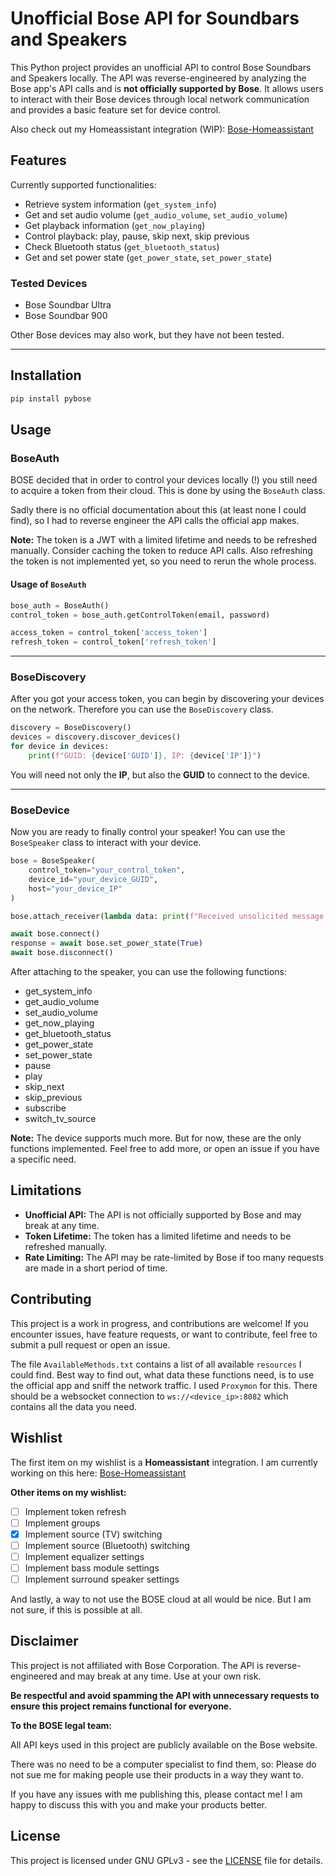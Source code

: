 # Unofficial Bose API for Soundbars and Speakers

This Python project provides an unofficial API to control Bose Soundbars and Speakers locally. The API was reverse-engineered by analyzing the Bose app's API calls and is **not officially supported by Bose**. It allows users to interact with their Bose devices through local network communication and provides a basic feature set for device control.

Also check out my Homeassistant integration (WIP): [Bose-Homeassistant](https://github.com/cavefire/Bose-Homeassistant)

## Features

Currently supported functionalities:
- Retrieve system information (`get_system_info`)
- Get and set audio volume (`get_audio_volume`, `set_audio_volume`)
- Get playback information (`get_now_playing`)
- Control playback: play, pause, skip next, skip previous
- Check Bluetooth status (`get_bluetooth_status`)
- Get and set power state (`get_power_state`, `set_power_state`)

### Tested Devices
- Bose Soundbar Ultra
- Bose Soundbar 900

Other Bose devices may also work, but they have not been tested.

---

## Installation

```bash
pip install pybose
```

## Usage

### BoseAuth
BOSE decided that in order to control your devices locally (!) you still need to acquire a token from their cloud. This is done by using the `BoseAuth` class. 

Sadly there is no official documentation about this (at least none I could find), so I had to reverse engineer the API calls the official app makes. 

**Note:** The token is a JWT with a limited lifetime and needs to be refreshed manually. Consider caching the token to reduce API calls. Also refreshing the token is not implemented yet, so you need to rerun the whole process.

#### Usage of `BoseAuth`
```python
bose_auth = BoseAuth()
control_token = bose_auth.getControlToken(email, password)

access_token = control_token['access_token']
refresh_token = control_token['refresh_token']
```

---

### BoseDiscovery
After you got your access token, you can begin by discovering your devices on the network. Therefore you can use the `BoseDiscovery` class.

```python
discovery = BoseDiscovery()
devices = discovery.discover_devices()
for device in devices:
    print(f"GUID: {device['GUID']}, IP: {device['IP']}")
```

You will need not only the **IP**, but also the **GUID** to connect to the device.

---

### BoseDevice
Now you are ready to finally control your speaker! You can use the `BoseSpeaker` class to interact with your device.

```python
bose = BoseSpeaker(
    control_token="your_control_token",
    device_id="your_device_GUID",
    host="your_device_IP"
)

bose.attach_receiver(lambda data: print(f"Received unsolicited message: {json.dumps(data, indent=4)}"))

await bose.connect()
response = await bose.set_power_state(True)
await bose.disconnect()
```

After attaching to the speaker, you can use the following functions:
* get_system_info
* get_audio_volume
* set_audio_volume
* get_now_playing
* get_bluetooth_status
* get_power_state
* set_power_state
* pause
* play
* skip_next
* skip_previous
* subscribe
* switch_tv_source

**Note:** The device supports much more. But for now, these are the only functions implemented. Feel free to add more, or open an issue if you have a specific need.

## Limitations
* **Unofficial API:** The API is not officially supported by Bose and may break at any time.
* **Token Lifetime:** The token has a limited lifetime and needs to be refreshed manually.
* **Rate Limiting:** The API may be rate-limited by Bose if too many requests are made in a short period of time.

## Contributing
This project is a work in progress, and contributions are welcome!
If you encounter issues, have feature requests, or want to contribute, feel free to submit a pull request or open an issue.

The file `AvailableMethods.txt` contains a list of all available `resources` I could find.
Best way to find out, what data these functions need, is to use the official app and sniff the network traffic. I used `Proxymon` for this. There should be a websocket connection to `ws://<device_ip>:8082` which contains all the data you need.

## Wishlist

The first item on my wishlist is a **Homeassistant** integration. I am currently working on this here: [Bose-Homeassistant](https://github.com/cavefire/Bose-Homeassistant)

**Other items on my wishlist:**

- [ ] Implement token refresh
- [ ] Implement groups
- [x] Implement source (TV) switching
- [ ] Implement source (Bluetooth) switching
- [ ] Implement equalizer settings
- [ ] Implement bass module settings
- [ ] Implement surround speaker settings

And lastly, a way to not use the BOSE cloud at all would be nice. But I am not sure, if this is possible at all.

## Disclaimer
This project is not affiliated with Bose Corporation. The API is reverse-engineered and may break at any time. Use at your own risk.

**Be respectful and avoid spamming the API with unnecessary requests to ensure this project remains functional for everyone.**


**To the BOSE legal team:**

All API keys used in this project are publicly available on the Bose website.

There was no need to be a computer specialist to find them, so: Please do not sue me for making people use their products in a way they want to.

If you have any issues with me publishing this, please contact me! I am happy to discuss this with you and make your products better.

## License
This project is licensed under GNU GPLv3 - see the [LICENSE](LICENSE) file for details.
